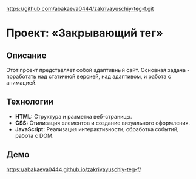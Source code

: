 https://github.com/abakaeva0444/zakrivayuschiy-teg-f.git


# Проект: «Закрывающий тег»

## Описание

Этот проект представляет собой адаптивный сайт. Основная задача - поработать над статичной версией, над адаптивом, и работа с анимацией. 

## Технологии

*   **HTML:** Структура и разметка веб-страницы.
*   **CSS:** Стилизация элементов и создание визуального оформления.
*   **JavaScript:** Реализация интерактивности, обработка событий, работа с DOM.
  


## Демо

https://abakaeva0444.github.io/zakrivayuschiy-teg-f/

